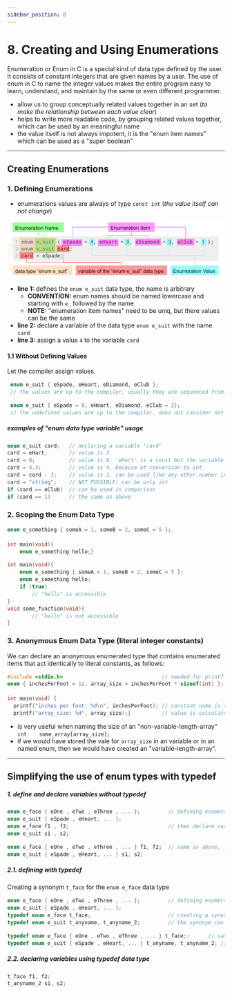 ```yaml
---
sidebar_position: 8
---
```


# 8. Creating and Using Enumerations

Enumeration or Enum in C is a special kind of data type defined by the user. It consists of constant integers that are given names by a user. The use of enum in C to name the integer values makes the entire program easy to learn, understand, and maintain by the same or even different programmer.

- allow us to group conceptually related values together in an set (_to make the relationship between each value clear_)
- helps to write more readable code, by grouping related values together, which can be used by an meaningful name
- the value itself is not always impotent, it is the "enum item names" which can be used as a "super boolean"

---

## Creating Enumerations

### 1. Defining Enumerations

- enumerations values are always of type `const int` (_the value itself can not change_)

![enum data type](./img/enum_data_type.png)

- **line 1:** defines the `enum e_suit` data type, the name is arbitrary
  - **CONVENTION:** enum names should be named lowercase and starting with `e_` followed by the name
  - **NOTE:** "enumeration item names" need to be uniq, but there values can be the same
- **line 2:** declare a variable of the data type `enum e_suit` with the name `card`
- **line 3:** assign a value `4` to the variable `card`

#### 1.1 Without Defining Values

Let the compiler assign values.

```c title="let the compiler assign values"
 enum e_suit { eSpade, eHeart, eDiamond, eClub };
 // the values are up to the compiler, usually they are sequenced from: 0, 1, 2, 3
```

```c title="can be assigned by compiler and programmer"
 enum e_suit { eSpade = 0, eHeart, eDiamond, eClub = 2};
 // the undefined values are up to the compiler, does not consider set values: 0, 1, 2, 2
```

##### examples of "enum data type variable" usage

```c title="possible values for a variable of the data type enum ..."
enum e_suit card;   // declaring a variable 'card'
card = eHart;       // value is 3
card = 8;           // value is 8, 'eHart' is a const but the variable itself can change
card = 4.3;         // value is 4, because of conversion to int
card = card - 3;    // value is 1, can be used like any other number in operations
card = "string";    // NOT POSSIBLE! can be only int
if (card == eClub)  // can be used in comparison
if (card == 1)      // the same as above
```

### 2. Scoping the Enum Data Type

```c title="global (anywhere accessible in the whole file, but not in other files)"
enum e_something { someA = 1, someB = 2, someC = 5 };

int	main(void){
    enum e_something hello;}
```

```c title="local (only within the block and its sub blocks )"
int	main(void){
    enum e_something { someA = 1, someB = 2, someC = 5 };
    enum e_something hello;
    if (true)
        // "hello" is accessible
}
void some_function(void){
        // "hello" is not accessible
}
```

### 3. Anonymous Enum Data Type (literal integer constants)

We can declare an anonymous enumerated type that contains enumerated items that act identically to literal constants, as follows:

```c title="without name"
#include <stdio.h>                                // needed for printf
enum { inchesPerFoot = 12, array_size = inchesPerFoot * sizeof(int) };

int main(void) {
  printf("inches per foot: %d\n", inchesPerFoot); // constant name is replaced with value: "12"
  printf("array_size: %d", array_size);}          // value is calculated at compile time: "48" (if int 4byte)
```

- is very useful when naming the size of an "non-variable-length-array" `int    some_array[array_size];`
- if we would have stored the vale for `array_size` in an variable or in an named enum, then we would have created an "variable-length-array".

---

## Simplifying the use of enum types with typedef

##### 1. define and declare variables without typedef

```c
enum e_face { eOne , eTwo , eThree , ... };         // defining enumeration types
enum e_suit { eSpade , eHeart, ... };
enum e_face f1 , f2;                                // then declare variables of those types.
enum e_suit s1 , s2;
```

```c
enum e_face { eOne , eTwo , eThree , ... } f1, f2;  // same as above, just shorter
enum e_suit { eSpade , eHeart, ... } s1, s2;
```

##### 2.1. defining with typedef

Creating a synonym `t_face` for the `enum e_face` data type

```c
enum e_face { eOne , eTwo , eThree , ... };         // defining enumeration types
enum e_suit { eSpade , eHeart, ... };
typedef enum e_face t_face;                         // creating a synonym for the data type enum e_face
typedef enum e_suit t_anyname, t_anyname_2;         // the synonym can be any name, can be more then one name
```

```c
typedef enum e_face { eOne , eTwo , eThree , ... } t_face;;      // same as above, just shorter
typedef enum e_suit { eSpade , eHeart, ... } t_anyname, t_anyname_2; // can be more then one name
```

##### 2.2. declaring variables using typedef data type

```c
t_face f1, f2;
t_anyname_2 s1, s2;
```
